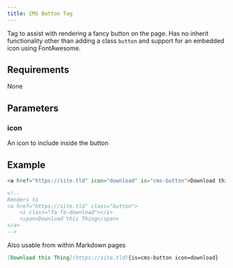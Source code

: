 ```yaml
---
title: CMS Button Tag
---
```


Tag to assist with rendering a fancy button on the page.
Has no inherit functionality other than adding a class `button` and support for an 
embedded icon using FontAwesome.

## Requirements

None

## Parameters

### icon

An icon to include inside the button


## Example

```html
<a href="https://site.tld" icon="download" is="cms-button">Download this Thing</a>

<!--
Renders to
<a href="https://site.tld" class="button">
    <i class="fa fa-download"></i>
    <span>Download this Thing</span>
</a>
-->
```

Also usable from within Markdown pages

```markdown
[Download this Thing](https://site.tld){is=cms-button icon=download}
```